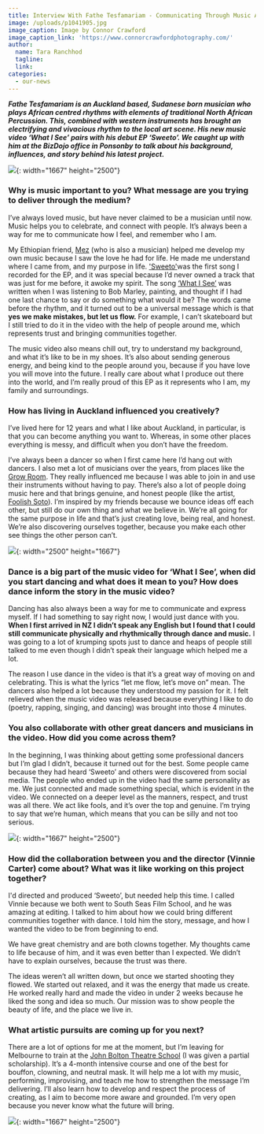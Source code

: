```yaml
---
title: Interview With Fathe Tesfamariam - Communicating Through Music And Movement
image: /uploads/p1041905.jpg
image_caption: Image by Connor Crawford
image_caption_link: 'https://www.connorcrawfordphotography.com/'
author:
  name: Tara Ranchhod
  tagline:
  link:
categories:
  - our-news
---
```


***Fathe Tesfamariam is an Auckland based, Sudanese born musician who plays African centred rhythms with elements of traditional North African Percussion. This, combined with western instruments has brought an electrifying and vivacious rhythm to the local art scene. His new music video ‘What I See’ pairs with his debut EP ‘Sweeto’. We caught up with him at the BizDojo office in Ponsonby to talk about his background, influences, and story behind his latest project.***

![](/uploads/p1031805.jpg){: width="1667" height="2500"}

### Why is music important to you? What message are you trying to deliver through the medium?&nbsp;

I’ve always loved music, but have never claimed to be a musician until now. Music helps you to celebrate, and connect with people. It’s always been a way for me to communicate how I feel, and remember who I am.&nbsp;

My Ethiopian friend, [Mez](https://www.facebook.com/pharaohswami/) (who is also a musician) helped me develop my own music because I saw the love he had for life. He made me understand where I came from, and my purpose in life. ['Sweeto'](https://bit.ly/2NZzPLZ)was the first song I recorded for the EP, and it was special because I’d never owned a track that was just for me before, it awoke my spirit. The song [‘What I See’](https://www.facebook.com/Fathetesfamariam/videos/340038723332104/) was written when I was listening to Bob Marley, painting, and thought if I had one last chance to say or do something what would it be? The words came before the rhythm, and it turned out to be a universal message which is that **yes we make mistakes, but let us flow.** For example, I can’t skateboard but I still tried to do it in the video with the help of people around me, which represents trust and bringing communities together.&nbsp;

The music video also means chill out, try to understand my background, and what it’s like to be in my shoes. It’s also about sending generous energy, and being kind to the people around you, because if you have love you will move into the future. I really care about what I produce out there into the world, and I’m really proud of this EP as it represents who I am, my family and surroundings.&nbsp;&nbsp;

### How has living in Auckland influenced you creatively?&nbsp;

I’ve lived here for 12 years and what I like about Auckland, in particular, is that you can become anything you want to. Whereas, in some other places everything is messy, and difficult when you don’t have the freedom.&nbsp;

I’ve always been a dancer so when I first came here I’d hang out with dancers. I also met a lot of musicians over the years, from places like the [Grow Room](https://growroomakl.bandcamp.com/). They really influenced me because I was able to join in and use their instruments without having to pay. There’s also a lot of people doing music here and that brings genuine, and honest people (like the artist, [Foolish Soto](https://www.undertheradar.co.nz/news/15565/Listen-To-Foolish-Sotos-Debut-EP-Who-Am-I-To-Forget.utr)). I’m inspired by my friends because we bounce ideas off each other, but still do our own thing and what we believe in. We’re all going for the same purpose in life and that’s just creating love, being real, and honest. We’re also discovering ourselves together, because you make each other see things the other person can’t.&nbsp;

![](/uploads/p1031758.jpg){: width="2500" height="1667"}

### Dance is a big part of the music video for ‘What I See’, when did you start dancing and what does it mean to you? How does dance inform the story in the music video?&nbsp;

Dancing has also always been a way for me to communicate and express myself. If I had something to say right now, I would just dance with you. **When I first arrived in NZ I didn’t speak any English but I found that I could still communicate physically and rhythmically through dance and music.** I was going to a lot of krumping spots just to dance and heaps of people still talked to me even though I didn’t speak their language which helped me a lot.

The reason I use dance in the video is that it’s a great way of moving on and celebrating. This is what the lyrics “let me flow, let’s move on” mean. The dancers also helped a lot because they understood my passion for it. I felt relieved when the music video was released because everything I like to do (poetry, rapping, singing, and dancing) was brought into those 4 minutes.&nbsp;

### You also collaborate with other great dancers and musicians in the video. How did you come across them?

In the beginning, I was thinking about getting some professional dancers but I’m glad I didn’t, because it turned out for the best. Some people came because they had heard ‘Sweeto’ and others were discovered from social media. The people who ended up in the video had the same personality as me. We just connected and made something special, which is evident in the video. We connected on a deeper level as the manners, respect, and trust was all there. We act like fools, and it’s over the top and genuine. I’m trying to say that we’re human, which means that you can be silly and not too serious.&nbsp;

![](/uploads/p1031624.jpg){: width="1667" height="2500"}

### How did the collaboration between you and the director (Vinnie Carter) come about? What was it like working on this project together?&nbsp;

I'd directed and produced ‘Sweeto’, but needed help this time. I called Vinnie because we both went to South Seas Film School, and he was amazing at editing. I talked to him about how we could bring different communities together with dance. I told him the story, message, and how I wanted the video to be from beginning to end.&nbsp;

We have great chemistry and are both clowns together. My thoughts came to life because of him, and it was even better than I expected. We didn’t have to explain ourselves, because the trust was there.

The ideas weren’t all written down, but once we started shooting they flowed. We started out relaxed, and it was the energy that made us create. He worked really hard and made the video in under 2 weeks because he liked the song and idea so much. Our mission was to show people the beauty of life, and the place we live in.&nbsp;

### What artistic pursuits are coming up for you next?

There are a lot of options for me at the moment, but I’m leaving for Melbourne to train at the [John Bolton Theatre School](http://www.johnboltontheatre.co.nz/) (I was given a partial scholarship). It’s a 4-month intensive course and one of the best for bouffon, clowning, and neutral mask. It will help me a lot with my music, performing, improvising, and teach me how to strengthen the message I’m delivering. I’ll also learn how to develop and respect the process of creating, as I aim to become more aware and grounded. I’m very open because you never know what the future will bring.&nbsp;

![](/uploads/p1031538.jpg){: width="1667" height="2500"}